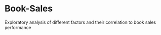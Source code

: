 # Book-Sales
Exploratory analysis of different factors and their correlation to book sales performance
